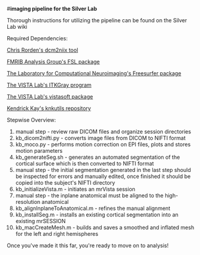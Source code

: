 #**imaging pipeline for the Silver Lab**

Thorough instructions for utilizing the pipeline can be found on the Silver Lab wiki

Required Dependencies:

[Chris Rorden's dcm2niix tool](https://github.com/neurolabusc/dcm2niix/tree/master/osx_binary)

[FMRIB Analysis Group's FSL package](http://fsl.fmrib.ox.ac.uk/fsl/fslwiki/FslInstallation)

[The Laboratory for Computational Neuroimaging's Freesurfer package](https://surfer.nmr.mgh.harvard.edu/fswiki/DownloadAndInstall)

[The VISTA Lab's ITKGray program](http://web.stanford.edu/group/vista/cgi-bin/wiki/index.php/ITKGray_Install)

[The VISTA Lab's vistasoft package](https://github.com/vistalab/vistasoft)

[Kendrick Kay's knkutils repository](https://github.com/kendrickkay/knkutils)

Stepwise Overview:

1. manual step - review raw DICOM files and organize session directories 
2. kb_dicom2nifti.py - converts image files from DICOM to NIFTI format 
3. kb_moco.py - performs motion correction on EPI files, plots and stores motion parameters 
4. kb_generateSeg.sh - generates an automated segmentation of the cortical surface which is then converted to NIFTI format     
5. manual step - the initial segmentation generated in the last step should be inspected for errors and manually edited, once finished it should be copied into the subject's NIFTI directory 
6. kb_initializeVista.m - initiates an mrVista session 
7. manual step - the inplane anatomical must be aligned to the high-resolution anatomical 
8. kb_alignInplaneToAnatomical.m - refines the manual alignment 
9. kb_installSeg.m - installs an existing cortical segmentation into an existing mrSESSION 
10. kb_macCreateMesh.m - builds and saves a smoothed and inflated mesh for the left and right hemispheres

Once you've made it this far, you're ready to move on to analysis!

